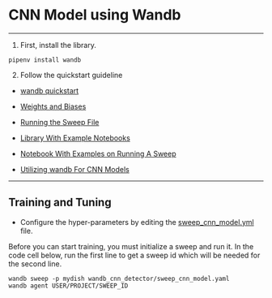 # CNN Model using Wandb
---

1. First, install the library.

```
pipenv install wandb
```

2. Follow the quickstart guideline

- [wandb quickstart](https://docs.wandb.com/quickstart)

- [Weights and Biases](https://docs.wandb.com/sweeps/)

- [Running the Sweep File](https://www.wandb.com/articles/run-your-first-sweep)

- [Library With Example Notebooks](https://docs.wandb.com/library/example-projects)

- [Notebook With Examples on Running A Sweep](https://colab.research.google.com/drive/1gKixa6hNUB8qrn1CfHirOfTEQm0qLCSS)

- [Utilizing wandb For CNN Models](https://colab.research.google.com/drive/1S8SJvH4bqhPvurG4gjh3-t-XulX4S8JX)

---

## Training and Tuning

- Configure the hyper-parameters by editing the [sweep_cnn_model.yml](sweep_cnn_model.yml) file.

Before you can start training, you must initialize a sweep and run it. In the code cell below, run the first line to get a sweep id which will be needed for the second line.

```
wandb sweep -p mydish wandb_cnn_detector/sweep_cnn_model.yaml
wandb agent USER/PROJECT/SWEEP_ID
```
